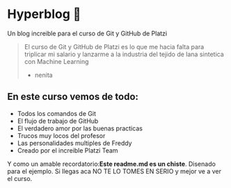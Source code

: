# Hyperblog 💚
Un blog increible para el curso de Git y GitHub de Platzi
> El curso de Git y GitHub de Platzi es lo que me hacia falta para triplicar mi salario y lanzarme a la industria del tejido de lana sintetica con Machine Learning
> - nenita

## En este curso vemos de todo:
* Todos los comandos de Git
* El flujo de trabajo de GitHub
* El verdadero amor por las buenas practicas
* Trucos muy locos del profesor
* Las personalidades multiples de Freddy
* Creado por el increible Platzi Team

Y como un amable recordatorio:**Este readme.md es un chiste**. Disenado para el ejemplo. Si llegas aca NO TE LO TOMES EN SERIO y mejor ve a ver el curso.
